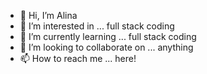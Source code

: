 - 👋 Hi, I’m Alina
- 👀 I’m interested in ... full stack coding
- 🌱 I’m currently learning ... full stack coding
- 💞️ I’m looking to collaborate on ... anything
- 📫 How to reach me ... here!

<!---
amishizaki/amishizaki is a ✨ special ✨ repository because its `README.md` (this file) appears on your GitHub profile.
You can click the Preview link to take a look at your changes.
--->
